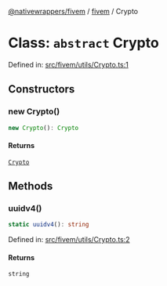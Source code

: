 [@nativewrappers/fivem](../../README.md) / [fivem](../README.md) / Crypto

# Class: `abstract` Crypto

Defined in: [src/fivem/utils/Crypto.ts:1](https://github.com/nativewrappers/nativewrappers/blob/b77be96b90a0116f980e0511bdd4877df779df2d/src/fivem/utils/Crypto.ts#L1)

## Constructors

### new Crypto()

```ts
new Crypto(): Crypto
```

#### Returns

[`Crypto`](Crypto.md)

## Methods

### uuidv4()

```ts
static uuidv4(): string
```

Defined in: [src/fivem/utils/Crypto.ts:2](https://github.com/nativewrappers/nativewrappers/blob/b77be96b90a0116f980e0511bdd4877df779df2d/src/fivem/utils/Crypto.ts#L2)

#### Returns

`string`

